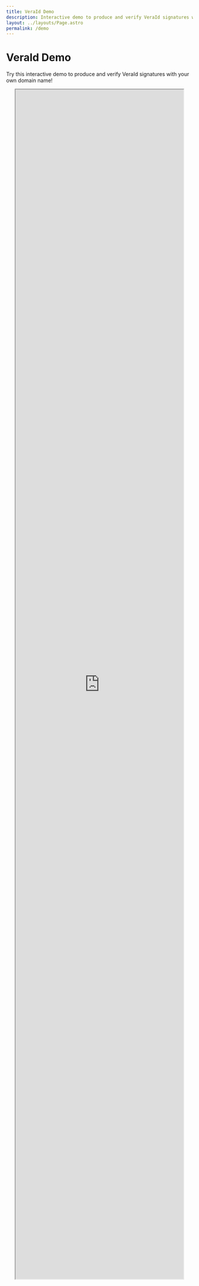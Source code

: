 ```yaml
---
title: VeraId Demo
description: Interactive demo to produce and verify VeraId signatures with your own domain name
layout: ../layouts/Page.astro
permalink: /demo
---
```


# VeraId Demo

Try this interactive demo to produce and verify VeraId signatures with your own domain name!

<div style="display: flex; justify-content: center; width: 100%;">
  <iframe src="https://replit.com/@relaygus/VeraId-JS-demo?embed=true" style="width: 90%; height: 80vh;">
    <p><a href="https://replit.com/@relaygus/VeraId-JS-demo">Open Replit demo</a></p>
  </iframe>
</div>
